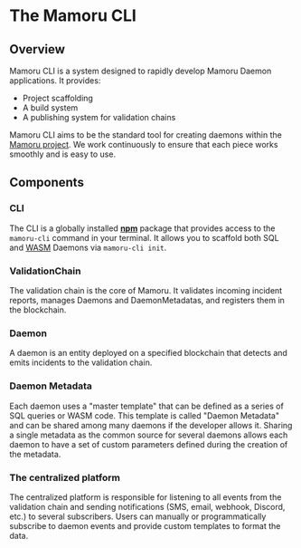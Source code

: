 
# The Mamoru CLI

## Overview

Mamoru CLI is a system designed to rapidly develop Mamoru Daemon applications. It provides:

- Project scaffolding
- A build system
- A publishing system for validation chains

Mamoru CLI aims to be the standard tool for creating daemons within the [Mamoru project](https://mamoru.ai). We work continuously to ensure that each piece works smoothly and is easy to use.

## Components

### CLI

The CLI is a globally installed **[npm](https://www.npmjs.com/)** package that provides access to the `mamoru-cli` command in your terminal. It allows you to scaffold both SQL and [WASM](https://webassembly.org/) Daemons via `mamoru-cli init`.

### ValidationChain

The validation chain is the core of Mamoru. It validates incoming incident reports, manages Daemons and DaemonMetadatas, and registers them in the blockchain.

### Daemon

A daemon is an entity deployed on a specified blockchain that detects and emits incidents to the validation chain.

### Daemon Metadata

Each daemon uses a "master template" that can be defined as a series of SQL queries or WASM code. This template is called "Daemon Metadata" and can be shared among many daemons if the developer allows it. Sharing a single metadata as the common source for several daemons allows each daemon to have a set of custom parameters defined during the creation of the metadata.

### The centralized platform

The centralized platform is responsible for listening to all events from the validation chain and sending notifications (SMS, email, webhook, Discord, etc.) to several subscribers. Users can manually or programmatically subscribe to daemon events and provide custom templates to format the data.
